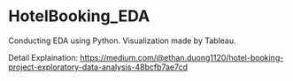 # HotelBooking_EDA
Conducting EDA using Python. Visualization made by Tableau.


Detail Explaination: https://medium.com/@ethan.duong1120/hotel-booking-project-exploratory-data-analysis-48bcfb7ae7cd
